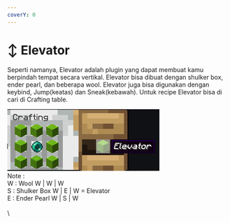 ```yaml
---
coverY: 0
---
```


# ↕  Elevator

Seperti namanya, Elevator adalah plugin yang dapat membuat kamu berpindah tempat secara vertikal. Elevator bisa dibuat dengan shulker box, ender pearl, dan beberapa wool. Elevator juga bisa digunakan dengan keybind, Jump(keatas) dan Sneak(kebawah). Untuk recipe Elevator bisa di cari di Crafting table.

![](<../../.gitbook/assets/Screenshot (317).png>)\
Note : \
&#x20;W : Wool                 W | W | W\
&#x20;S : Shulker Box       W | E | W    =   Elevator\
&#x20;E : Ender Pearl        W | S | W\
\
\
